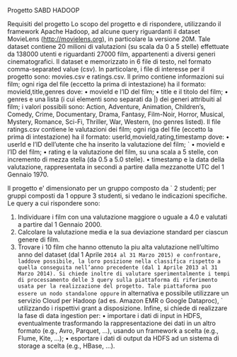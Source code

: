 Progetto SABD HADOOP

Requisiti del progetto
Lo scopo del progetto e di rispondere, utilizzando il framework Apache Hadoop, ad alcune query riguardanti il dataset MovieLens (http://movielens.org), in particolare la versione 20M. Tale dataset contiene 20 milioni di valutazioni (su scala da 0 a 5 stelle) effettuate da 138000 utenti e riguardanti 27000 film, appartenenti a diversi generi cinematografici.
Il dataset e memorizzato in 6 file di testo, nel formato comma-separated value (csv). In particolare, i file di interesse per il progetto sono: movies.csv e ratings.csv. Il primo contiene informazioni sui film; ogni riga del file (eccetto la prima di intestazione) ha il formato:
movieId,title,genres dove:
• movieId e l’ID del film; 
• title e il titolo del film; 
• genres e una lista (i cui elementi sono separati da |) dei generi attribuiti al film; i valori possibili sono:
Action, Adventure, Animation, Children’s, Comedy, Crime, Documentary,
Drama, Fantasy, Film-Noir, Horror, Musical, Mystery, Romance, Sci-Fi,
Thriller, War, Western, (no genres listed).
Il file ratings.csv contiene le valutazioni dei film; ogni riga del file (eccetto la prima di intestazione)
ha il formato:
userId,movieId,rating,timestamp
dove:
• userId e l’ID dell’utente che ha inserito la valutazione del film; `
• movieId e l’ID del film; 
• rating e la valutazione del film, su una scala a 5 stelle, con incremento di mezza stella (da 0.5 a 5.0 stelle).
• timestamp e la data della valutazione, rappresentata in secondi a partire dalla mezzanotte UTC del 1 Gennaio 1970.

Il progetto e' dimensionato per un gruppo composto da ` 2 studenti; per gruppi composti da 1 oppure 3
studenti, si vedano le indicazioni specifiche.
Le query a cui rispondere sono:
1. Individuare i film con una valutazione maggiore o uguale a 4.0 e valutati a partire dal 1 Gennaio 2000.
2. Calcolare la valutazione media e la sua deviazione standard per ciascun genere di film.
3. Trovare i 10 film che hanno ottenuto la piu alta valutazione nell’ultimo anno del dataset (dal 1 Aprile `
2014 al 31 Marzo 2015) e confrontare, laddove possibile, la loro posizione nella classifica rispetto a
quella conseguita nell’anno precedente (dal 1 Aprile 2013 al 31 Marzo 2014).
Si chiede inoltre di valutare sperimentalmente i tempi di processamento delle 3 query sulla piattaforma
di riferimento usata per la realizzazione del progetto. Tale piattaforma puo essere un nodo standalone oppure `
in alternativa e possibile utilizzare un servizio Cloud per Hadoop (ad es. Amazon EMR o Google Dataproc), `
utilizzando i rispettivi grant a disposizione.
Infine, si chiede di realizzare la fase di data ingestion per:
• importare i dati di input in HDFS, eventualmente trasformando la rappresentazione dei dati in un altro
formato (e.g., Avro, Parquet, ...), usando un framework a scelta (e.g., Flume, Kite, ...);
• esportare i dati di output da HDFS ad un sistema di storage a scelta (e.g., HBase, ...).
